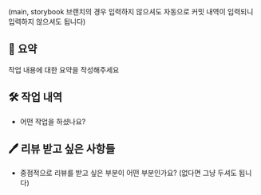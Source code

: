 (main, storybook 브랜치의 경우 입력하지 않으셔도 자동으로 커밋 내역이 입력되니 입력하지 않으셔도 됩니다)

## 📒 요약

작업 내용에 대한 요약을 작성해주세요

## 🛠️ 작업 내역

- 어떤 작업을 하셨나요? 


## 🖊️ 리뷰 받고 싶은 사항들

- 중점적으로 리뷰를 받고 싶은 부분이 어떤 부분인가요? (없다면 그냥 두셔도 됩니다)